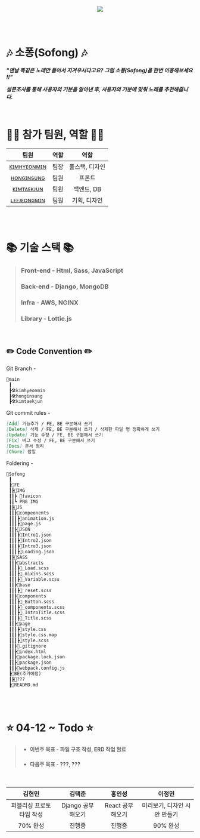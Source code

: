 <p align="center">
    <img src="https://user-images.githubusercontent.com/79036088/162887245-c3606314-3792-4d41-9080-a0bc08c57ea2.png">
<p/>

<br><br>

# 🎶 소퐁(Sofong) 🎶

***"맨날 똑같은 노래만 들어서 지겨우시다고요? 그럼 소퐁(Sofong)을 한번 이용해보세요 !!"***

***설문조사를 통해 사용자의 기분을 알아낸 후, 사용자의 기분에 맞춰 노래를 추천해줍니다.***

<br>

# 🙋‍♂️ 참가 팀원, 역할 🙋‍♂️
| 팀원 | 역할 | 역할 |
|:------:|:------:|:------:|
| [ᴋɪᴍʜʏᴇᴏɴᴍɪɴ](https://github.com/qetqet910) | 팀장 | 풀스택, 디자인 |
| [ʜᴏɴɢɪɴsᴜɴɢ](https://github.com/BackdevHong) | 팀원 | 프론트 |
| [ᴋɪᴍᴛᴀᴇᴋᴊᴜɴ](https://github.com/KIMTAEKJUN) | 팀원 | 백엔드, DB |
| [ʟᴇᴇᴊᴇᴏɴɢᴍɪɴ](https://github.com/rnlsrnlsdl) | 팀원 | 기획, 디자인 |

<br><br>

# 📚 기술 스택 📚
> ### Front-end - Html, Sass, JavaScript
> ### Back-end - Django, MongoDB
> ### Infra - AWS, NGINX
> ### Library - Lottie.js

<br>

## ✏️ Code Convention ✏️
Git Branch -
```markdown
📝main
 ┃
 ┣🛠kimhyeonmin
 ┣🛠honginsung
 ┣🛠kimtaekjun
```

Git commit rules -
```markdown
[Add] 기능추가 / FE, BE 구분해서 쓰기
[Delete] 삭제 / FE, BE 구분해서 쓰기 / 삭제한 파일 명 정확하게 쓰기
[Update] 기능 수정 / FE, BE 구분해서 쓰기
[Fix] 버그 수정 / FE, BE 구분해서 쓰기
[Docs] 문서 정리
[Chore] 잡일
```

Foldering -
```markdown
📁Sofong
 ┃
 ┣📁FE
 ┃┣📁IMG
 ┃┃┣ 📁favicon
 ┃┃┗ PNG IMG
 ┃┣📁JS
 ┃┃┣📁compeonents
 ┃┃┃┣📝animation.js
 ┃┃┃┣📝page.js
 ┃┃┣📁JSON
 ┃┃┃┣📝Intro1.json
 ┃┃┃┣📝Intro2.json
 ┃┃┃┣📝Intro3.json
 ┃┃┃┣📝Loading.json
 ┃┣📁SASS
 ┃┃┣📁abstracts
 ┃┃┃┣📝_Load.scss
 ┃┃┃┣📝_mixins.scss
 ┃┃┃┣📝_Variable.scss
 ┃┃┣📁base
 ┃┃┃┣📝_reset.scss
 ┃┃┣📁components
 ┃┃┃┣📝_Button.scss
 ┃┃┃┣📝_components.scss
 ┃┃┃┣📝_IntroTitle.scss
 ┃┃┃┣📝_Title.scss
 ┃┃┣📁page
 ┃┃┃┣📝style.css
 ┃┃┃┣📝style.css.map
 ┃┃┃┣📝style.scss
 ┃┃┣📝.gitignore
 ┃┃┣📝index.html
 ┃┃┣📝package.lock.json
 ┃┃┣📝package.json
 ┃┃┣📝webpack.config.js
 ┣📁BE(추가예정)
 ┃┣📁???
 ┣📝READMD.md

```
<br><br>

# ⭐ 04-12 ~ Todo ⭐
> + #### 이번주 목표 - 파일 구조 작성, ERD 작업 완료
> + #### 다음주 목표 - ???, ???

<br>

| 김현민 | 김택준 | 홍인성 | 이정민 |
| :------------------: | :------------------: | :------------------: | :------------------: |
|  퍼블리싱 프로토타입 작성  |  Django 공부해오기  |  React 공부해오기  |  미리보기, 디자인 시안 만들기 | 
|  70% 완성 | 진행중 | 진행중 | 90% 완성 |
